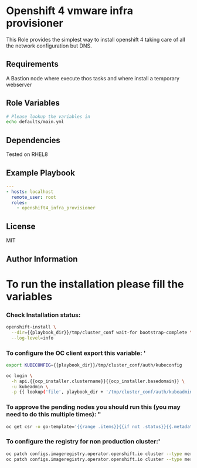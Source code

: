 Openshift 4 vmware infra provisioner
=========

This Role provides the simplest way to install openshift 4 taking care of all the network configuration but DNS.

Requirements
------------

A Bastion node where execute thos tasks and where install a temporary webserver

Role Variables
--------------

```bash
# Please lookup the variables in 
echo defaults/main.yml
```

Dependencies
------------

Tested on RHEL8

Example Playbook
----------------

```yaml
---
- hosts: localhost
  remote_user: root
  roles:
    - openshift4_infra_provisioner
```

License
-------

MIT

Author Information
------------------

# To run the installation please fill the variables

### Check Installation status:
```bash
openshift-install \
  --dir={{playbook_dir}}/tmp/cluster_conf wait-for bootstrap-complete \
  --log-level=info
```

### To configure the OC client export this variable:  '
```bash
export KUBECONFIG={{playbook_dir}}/tmp/cluster_conf/auth/kubeconfig

oc login \
  -h api.{{ocp_installer.clustername}}{{ocp_installer.basedomain}} \
  -u kubeadmin \
  -p {{ lookup('file', playbook_dir + '/tmp/cluster_conf/auth/kubeadmin-password') }}
```

### To approve the pending nodes you should run this (you may need to do this multiple times):  "
```bash
oc get csr -o go-template='{{range .items}}{{if not .status}}{{.metadata.name}}{{"\n"}}{{end}}{{end}}' | xargs oc adm certificate approve
```
### To configure the registry for non production cluster:'
```bash
oc patch configs.imageregistry.operator.openshift.io cluster --type merge --patch '{"spec":{"managementState":"Managed"}}'`
oc patch configs.imageregistry.operator.openshift.io cluster --type merge --patch '{"spec":{"storage":{"emptyDir":{}}}}'
```
